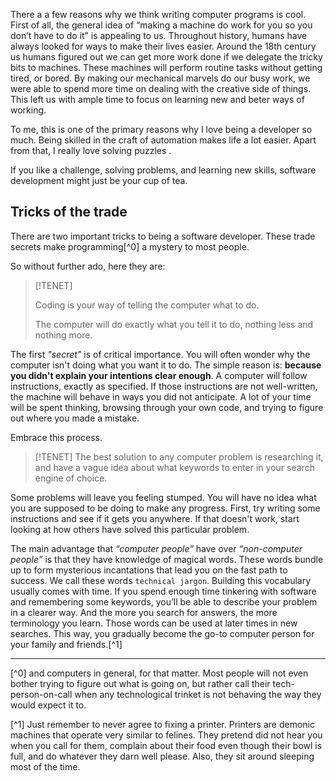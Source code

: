 There a a few reasons why we think writing computer programs is cool.
First of all, the general idea of “making a machine do work for you so you don’t have to do it” is appealing to us.
Throughout history, humans have always looked for ways to make their lives easier. Around the 18th century us humans figured out we can get more work done if we delegate the tricky bits to machines.
These machines will perform routine tasks without getting tired, or bored. By making our mechanical marvels do our busy work, we were able to spend more time on dealing with the creative side of things.
This left us with ample time to focus on learning new and beter ways of working.

To me, this is one of the primary reasons why I love being a developer so much.
Being skilled in the craft of automation makes life a lot easier.
Apart from that, I really love solving puzzles .

If you like a challenge, solving problems, and learning new skills, software development might just be your cup of tea.

## Tricks of the trade

There are two important tricks to being a software developer. These trade secrets make programming[^0] a mystery
to most people.

So without further ado, here they are:

> [!TENET]
>
> Coding is your way of telling the computer what to do.
>
> The computer will do exactly what you tell it to do, nothing less and nothing more.


The first *"secret"* is of critical importance. You will often wonder why the computer isn't doing what you want it to
do. The simple reason is: **because you didn't explain your intentions clear enough**. A computer will follow
instructions, exactly as specified. If those instructions are not well-written, the machine will behave in ways you did
not anticipate.  A lot of your time will be spent thinking, browsing through your own code,
and trying to figure out where you made a mistake.

Embrace this process.


> [!TENET]
> The best solution to any computer problem is researching it, and have a vague idea about what keywords to enter in
> your search engine of choice.


Some problems will leave you feeling stumped. You will have no idea what you are supposed to be doing to make any
progress.
First, try writing some instructions and see if it gets you anywhere. If that doesn't work, start looking at how others
have solved this particular problem.


The main advantage that _“computer people”_ have over _“non-computer people”_ is that they have knowledge of magical
words.
These words bundle up to form mysterious incantations that lead you on the fast path to success. We call these
words `technical jargon`.
Building this vocabulary usually comes with time. If you spend enough time tinkering with software and remembering some
keywords, you’ll be
able to describe your problem in a clearer way. And the more you search for answers, the more terminology you learn.
Those words can be used at later times in new searches. This way, you gradually become the go-to computer person for
your family and friends.[^1]

----

[^0] and computers in general, for that matter. Most people will not even bother trying to figure out what is
going on, but rather call their tech-person-on-call when any technological trinket is not behaving the way they would
expect it to.

[^1] Just remember to never agree to fixing a printer. Printers are demonic machines that operate very similar to
felines.
They pretend did not hear you when you call for them, complain about their food even though their bowl is full, and do
whatever they darn well please.
Also, they sit around sleeping most of the time.
